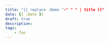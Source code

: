 ```yaml
---
title: "{{ replace .Name "-" " " | title }}"
date: {{ .Date }}
draft: true
description:
tags:
    - foo
---
```


